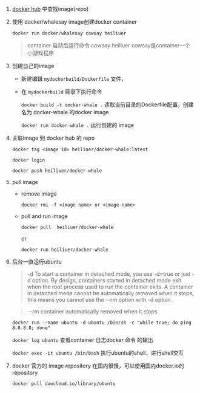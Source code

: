 1. [docker hub](https://hub.docker.com/) 中查找image(repo)
    
2. 使用 docker/whalesay image创建docker container

    `docker run docker/whalesay cowsay heiliuer`
    
    > container 启动后运行命令 cowsay heiliuer cowsay是container一个小游戏程序
        
3. 创建自己的image
    
    - 新建编辑 `mydockerbuild/Dockerfile` 文件，
    
    - 在 `mydockerbuild` 目录下执行命令
    
        `docker build -t docker-whale .` 读取当前目录的Dockerfile配置，创建名为 docker-whale 的docker image
        
        `docker run docker-whale .` 运行创建的 image

4. 关联image 到 docker hub 的 repo

    `docker tag <image id> heiliuer/docker-whale:latest`
    
    `docker login`
    
    `docker push heiliuer/docker-whale`
    
5. pull image
    
    - remove image
        
        `docker rmi -f <image name> or <image name>`
        
    - pull and run image
    
        `docker pull  heiliuer/docker-whale`
        
        or
        
        `docker run heiliuer/docker-whale`
        
6. 后台一直运行ubuntu

    > -d To start a container in detached mode, you use -d=true or just -d option. By design, containers started in detached mode exit when the root process used to run the container exits. A container in detached mode cannot be automatically removed when it stops, this means you cannot use the --rm option with -d option.
    
    > --rm container automatically removed when it stops

    `docker run --name ubuntu -d ubuntu /bin/sh -c "while true; do ping 8.8.8.8; done"`
    
    `docker log ubuntu` 查看container 日志docker 命令 的输出
    
    `docker exec -it ubuntu /bin/bash` 执行ubuntu的shell，进行shell交互
    
    
7. docker 官方的 image repository 在国内很慢，可以使用国内docker.io的repository

    `docker pull daocloud.io/library/ubuntu`